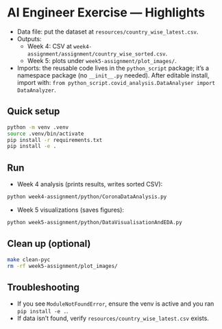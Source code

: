 # AI Engineer Exercise — Highlights

- Data file: put the dataset at `resources/country_wise_latest.csv`.
- Outputs:
  - Week 4: CSV at `week4-assignment/assignment/country_wise_sorted.csv`.
  - Week 5: plots under `week5-assignment/plot_images/`.
- Imports: the reusable code lives in the `python_script` package; it’s a namespace package (no `__init__.py` needed). After editable install, import with:
  `from python_script.covid_analysis.DataAnalyser import DataAnalyzer`.

## Quick setup
```bash
python -m venv .venv
source .venv/bin/activate
pip install -r requirements.txt
pip install -e .
```

## Run
- Week 4 analysis (prints results, writes sorted CSV):
```bash
python week4-assignment/python/CoronaDataAnalysis.py
```
- Week 5 visualizations (saves figures):
```bash
python week5-assignment/python/DataVisualisationAndEDA.py
```

## Clean up (optional)
```bash
make clean-pyc
rm -rf week5-assignment/plot_images/
```

## Troubleshooting
- If you see `ModuleNotFoundError`, ensure the venv is active and you ran `pip install -e .`.
- If data isn’t found, verify `resources/country_wise_latest.csv` exists.
